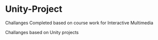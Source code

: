# Unity-Project
Challanges Completed based on course work for Interactive Multimedia 

Challanges based on Unity projects
